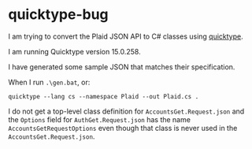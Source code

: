 # quicktype-bug

I am trying to convert the Plaid JSON API to C# classes using [quicktype](https://github.com/quicktype/quicktype).

I am running Quicktype version 15.0.258.

I have generated some sample JSON that matches their specification.

When I run `.\gen.bat`, or:

    quicktype --lang cs --namespace Plaid --out Plaid.cs .

I do not get a top-level class definition for `AccountsGet.Request.json` and the `Options` field for `AuthGet.Request.json` has the name `AccountsGetRequestOptions` even though that class is never used in the `AccountsGet.Request.json`.
